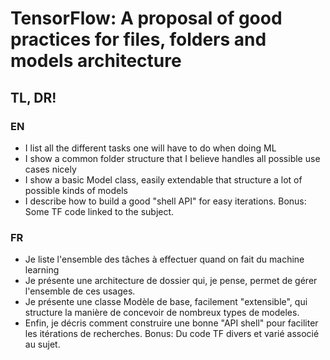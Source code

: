 # TensorFlow: A proposal of good practices for files, folders and models architecture

## TL, DR!
### EN
- I list all the different tasks one will have to do when doing ML
- I show a common folder structure that I believe handles all possible use cases nicely
- I show a basic Model class, easily extendable that structure a lot of possible kinds of models
- I describe how to build a good "shell API" for easy iterations.
Bonus: Some TF code linked to the subject.

### FR
- Je liste l'ensemble des tâches à effectuer quand on fait du machine learning
- Je présente une architecture de dossier qui, je pense, permet de gérer l'ensemble de ces usages.
- Je présente une classe Modèle de base, facilement "extensible", qui structure la manière de concevoir de nombreux types de modeles.
- Enfin, je décris comment construire une bonne "API shell" pour faciliter les itérations de recherches.
Bonus: Du code TF divers et varié associé au sujet.
